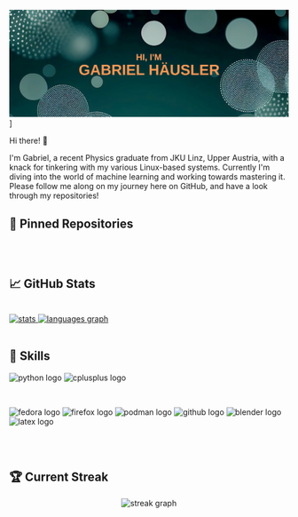 ![Gabriel's GitHub Banner](./assets/titlebanner.png)]

Hi there! 👋 

I'm Gabriel, a recent Physics graduate from JKU Linz, Upper Austria, with a knack for tinkering with my various Linux-based systems. Currently I'm diving into the world of machine learning and working towards mastering it. Please follow me along on my journey here on GitHub, and have a look through my repositories!

## 📌 Pinned Repositories
<br>
<br>

## &#x1f4c8; GitHub Stats
<br>
<a href="https://github.com/gabrielhaeusler">
    <picture>
     <source media="(prefers-color-scheme: dark)" srcset="https://github-readme-stats.vercel.app/api?username=gabrielhaeusler&hide_title=false&hide_rank=false&show_icons=true&include_all_commits=true&count_private=true&disable_animations=false&theme=default&locale=en&hide_border=false&order=1" height="150">
     <source media="(prefers-color-scheme: light)" srcset="https://github-readme-stats.vercel.app/api?username=gabrielhaeusler&hide_title=false&hide_rank=false&show_icons=true&include_all_commits=true&count_private=true&disable_animations=false&theme=dracula&locale=en&hide_border=false&order=1" height="150">
     <img alt=stats graph" src="https://github-readme-stats.vercel.app/api?username=gabrielhaeusler&hide_title=false&hide_rank=false&show_icons=true&include_all_commits=true&count_private=true&disable_animations=false&theme=default&locale=en&hide_border=false&order=1" height="150">
    </picture>
</a>
<a href="https://github.com/gabrielhaeusler">
    <picture>
      <source media="(prefers-color-scheme: dark)" srcset="https://github-readme-stats.vercel.app/api/top-langs?username=gabrielhaeusler&locale=en&hide_title=false&layout=compact&card_width=320&langs_count=5&theme=default&hide_border=false&order=2" height="150">
      <source media="(prefers-color-scheme: light)" srcset="https://github-readme-stats.vercel.app/api/top-langs?username=gabrielhaeusler&locale=en&hide_title=false&layout=compact&card_width=320&langs_count=5&theme=dracula&hide_border=false&order=2" height="150">
      <img alt="languages graph" src="https://github-readme-stats.vercel.app/api/top-langs?username=gabrielhaeusler&locale=en&hide_title=false&layout=compact&card_width=320&langs_count=5&theme=default&hide_border=false&order=2" height="150">
    </picture>
</a>

<br>
<br>

## 💼 Skills

![python logo](https://img.shields.io/badge/Code-Python-3776AB?logo=python&logoColor=white&style=for-the-badge)
![cplusplus logo](https://img.shields.io/badge/Code-C++-00599C?logo=cplusplus&logoColor=white&style=for-the-badge)

<br>

![fedora logo](https://img.shields.io/badge/OS-Fedora-51A2DA?logo=fedora&logoColor=black&style=for-the-badge)
![firefox logo](https://img.shields.io/badge/Tools-Firefox-FF7139?logo=firefox&logoColor=black&style=for-the-badge)
![podman logo](https://img.shields.io/badge/Tools-Podman-892CA0?logo=podman&logoColor=white&style=for-the-badge)
![github logo](https://img.shields.io/badge/Tools-GitHub-181717?logo=github&logoColor=white&style=for-the-badge)
![blender logo](https://img.shields.io/badge/Tools-Blender-F5792A?logo=blender&logoColor=black&style=for-the-badge)
![latex logo](https://img.shields.io/badge/Tools-LaTeX-008080?logo=latex&logoColor=white&style=for-the-badge)

<br>
<br>

## 🏆 Current Streak

<div align="center">
  <picture>
   <source media="(prefers-color-scheme: dark)" srcset="https://streak-stats.demolab.com?user=gabrielhaeusler&locale=en&mode=daily&theme=default&hide_border=false&border_radius=5&order=3" height="220">
   <source media="(prefers-color-scheme: light)" srcset="https://streak-stats.demolab.com?user=gabrielhaeusler&locale=en&mode=daily&theme=dracula&hide_border=false&border_radius=5&order=3" height="220">
   <img alt="streak graph" src="https://streak-stats.demolab.com?user=gabrielhaeusler&locale=en&mode=daily&theme=default&hide_border=false&border_radius=5&order=3" height="220">
  </picture>
</div>
